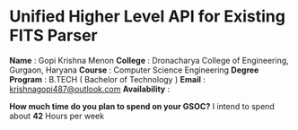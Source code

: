 
# Unified Higher Level API for Existing FITS Parser

**Name** : Gopi Krishna Menon
**College** : Dronacharya College of Engineering, Gurgaon, Haryana
**Course** : Computer Science Engineering
**Degree Program** : B.TECH ( Bachelor of Technology )
**Email** : krishnagopi487@outlook.com
**Availability** : 

**How much time do you plan to spend on your GSOC?**
 I intend to spend about **42** Hours per week  
<!--stackedit_data:
eyJoaXN0b3J5IjpbLTI5MjE2Njc3OSw2MTc1NTE3MjAsLTE2Mz
Q3NjEyNTVdfQ==
-->